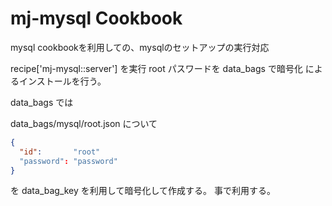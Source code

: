 mj-mysql Cookbook
======================

mysql cookbookを利用しての、mysqlのセットアップの実行対応

recipe['mj-mysql::server'] を実行
root パスワードを data_bags で暗号化
によるインストールを行う。

data_bags では

data_bags/mysql/root.json について

```json
{
  "id":       "root"
  "password": "password"
}
```

を data_bag_key を利用して暗号化して作成する。
事で利用する。
